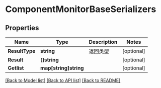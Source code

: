 # ComponentMonitorBaseSerializers

## Properties

Name | Type | Description | Notes
------------ | ------------- | ------------- | -------------
**ResultType** | **string** | 返回类型 | [optional] 
**Result** | **[]string** |  | [optional] 
**Getlist** | **map[string]string** |  | [optional] 

[[Back to Model list]](../README.md#documentation-for-models) [[Back to API list]](../README.md#documentation-for-api-endpoints) [[Back to README]](../README.md)


